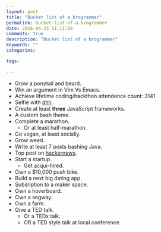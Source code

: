 ```yaml
---
layout: post
title: "Bucket list of a brogrammer"
permalink: bucket-list-of-a-brogrammer
date: 2016-04-23 11:11:59
comments: true
description: "Bucket list of a brogrammer"
keywords: ""
categories:

tags:

---
```


* Grow a ponytail and beard.
* Win an argument in Vim Vs Emacs.
* Achieve lifetime coding/hackthon attendence count: 3141
* Selfie with [dhh](http://twitter.com/dhh).
* Create at least **three** JavaScript frameworks.
* A custom bash theme.
* Complete a marathon.
    * Or at least half-marathon.
* Go vegan, at least socially.
* Grow weed.
* Write at least 7 posts bashing Java.
* Top post on [hackernews](http://news.ycombinator.com).
* Start a startup.
    * Get acqui-hired.
* Own a $10,000 push bike.
* Build a next big dating app.
* Subsription to a maker space.
* Own a hoverboard.
* Own a segway.
* Own a farm.
* Give a TED talk.
    * Or a TEDx talk.
    * OR a TED style talk at local conference.